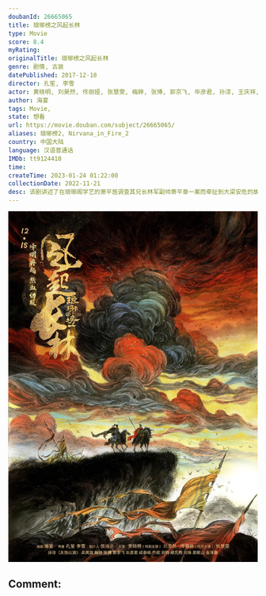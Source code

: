 ```yaml
---
doubanId: 26665065
title: 琅琊榜之风起长林
type: Movie
score: 8.4
myRating: 
originalTitle: 琅琊榜之风起长林
genre: 剧情, 古装
datePublished: 2017-12-18
director: 孔笙, 李雪
actor: 黄晓明, 刘昊然, 佟丽娅, 张慧雯, 梅婷, 张博, 郭京飞, 毕彦君, 孙淳, 王庆祥, 尤勇智, 吴昊宸, 成泰燊, 乔欣, 刘钧, 胡先煦, 刘琳, 邢岷山, 金泽灏, 张棪琰, 王永泉, 柴浩伟, 贾媛媛, 邵伟桐, 施诗, 岳旸, 张昊唯, 赵达, 董彦麟, 陈牧扬, 朱梦瑶, 谭凯, 魏至强, 胡原君, 魏伟, 高海鹏, 张龄心, 宋显立, 刘曜畅, 魏智, 康群智, 张东升, 杨程茗, 文静, 李斌, 冯瀑, 赵千紫, 刘芊含, 冯晖, 王禹铮, 宝木中阳, 冯千, 汤水雨, 刘贾玺, 罗栋, 刘洪源, 宣晓鸣, 姜广涛, 何风, 赵铭洲, 郭政建, 邱秋, 高枫, 范哲琛, 户元松, 马正阳, 韩啸, 朱蓉蓉, 郭浩然, 商虹, 马斑马, 魏超, 凌振赫, 王冠南, 刘琮, 蔡娜, 张遥函, 谢子溦, 叶恺文, 晋松, 夏凡, 章哲谕, 张隽溢, 马波, 徐佳琦, 郝文学, 佟国强, 周鹏雨, 金有明, 黄世伟, 杜和倩, 朱海军, 陈丽娜, 李立宏, 王宏, 曲高位, 王岗, 周艺华, 焦体怡, 王黎雯, 朱凌雾, 黄杨钿甜, 孔笙, 叶禾, 刘校妤
author: 海宴
tags: Movie, 
state: 想看
url: https://movie.douban.com/subject/26665065/
aliases: 琅琊榜2, Nirvana_in_Fire_2
country: 中国大陆
language: 汉语普通话
IMDb: tt9124410
time: 
createTime: 2023-01-24 01:22:00
collectionDate: 2022-11-21
desc: 该剧讲述了在琅琊阁学艺的萧平旌调查其兄长林军副帅萧平章一案而牵扯到大梁安危的故事。大梁朝局安稳，但边境战火不断。守护大梁北境的长林军屡获军功，威名赫赫。在一次北境交战中，内阁首辅荀白水暗中断掉前线补...
---
```


![image](assets/p2503635995.jpg)

Comment: 
---

